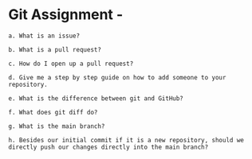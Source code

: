 # Git Assignment - <ShahrzadSoltanieh>

    a. What is an issue?

    b. What is a pull request?

    c. How do I open up a pull request?

    d. Give me a step by step guide on how to add someone to your repository.

    e. What is the difference between git and GitHub?

    f. What does git diff do?

    g. What is the main branch?

    h. Besides our initial commit if it is a new repository, should we directly push our changes directly into the main branch?
